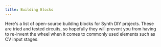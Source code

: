 ```yaml
---
title: Building Blocks
---
```


Here's a list of open-source building blocks for Synth DIY projects.
These are tried and tested circuits, so hopefully they will prevent you from having to re-invent the wheel when it comes to commonly used elements such as CV input stages.
